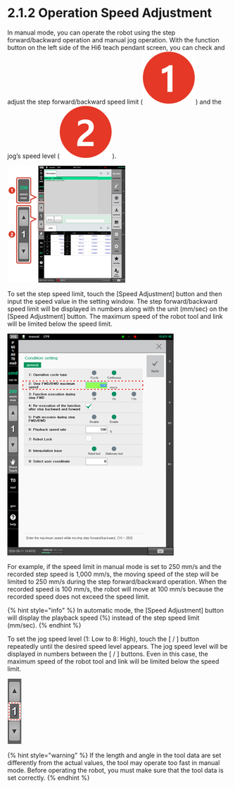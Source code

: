 # 2.1.2 Operation Speed Adjustment

In manual mode, you can operate the robot using the step forward/backward operation and manual jog operation. With the function button on the left side of the Hi6 teach pendant screen, you can check and adjust the step forward/backward speed limit \(![](../../.gitbook/assets/c1.png)\) and the jog’s speed level \(![](../../.gitbook/assets/c2.png)\).

![](../../.gitbook/assets/image%20%28313%29.png)

To set the step speed limit, touch the \[Speed Adjustment\] button and then input the speed value in the setting window. The step forward/backward speed limit will be displayed in numbers along with the unit \(mm/sec\) on the \[Speed Adjustment\] button. The maximum speed of the robot tool and link will be limited below the speed limit.

![](../../.gitbook/assets/image%20%28301%29.png)

For example, if the speed limit in manual mode is set to 250 mm/s and the recorded step speed is 1,000 mm/s, the moving speed of the step will be limited to 250 mm/s during the step forward/backward operation. When the recorded speed is 100 mm/s, the robot will move at 100 mm/s because the recorded speed does not exceed the speed limit.

{% hint style="info" %}
In automatic mode, the \[Speed Adjustment\] button will display the playback speed \(%\) instead of the step speed limit \(mm/sec\).
{% endhint %}

To set the jog speed level \(1: Low to 8: High\), touch the \[ / \] button repeatedly until the desired speed level appears. The jog speed level will be displayed in numbers between the \[ / \] buttons. Even in this case, the maximum speed of the robot tool and link will be limited below the speed limit.

![](../../.gitbook/assets/lbt-spd-bar2%20%281%29.png)

{% hint style="warning" %}
If the length and angle in the tool data are set differently from the actual values, the tool may operate too fast in manual mode. Before operating the robot, you must make sure that the tool data is set correctly.
{% endhint %}



